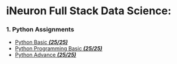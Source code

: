 # iNeuron Full Stack Data Science:

### 1. Python Assignments
- [Python Basic ***(25/25)***](https://github.com/amitkonde/iNeuron-Full-Stack-Data-Science_Assignments/tree/main/Python/Python%20Basic%20Assignments)
- [Python Programming Basic ***(25/25)***](https://github.com/amitkonde/iNeuron-Full-Stack-Data-Science_Assignments/tree/main/Python/Python%20Basic%20%20Programming%20Assignment)
- [Python Advance ***(25/25)***](https://github.com/amitkonde/iNeuron-Full-Stack-Data-Science_Assignments/tree/main/Python/Python%20Advance%20Assignments)


